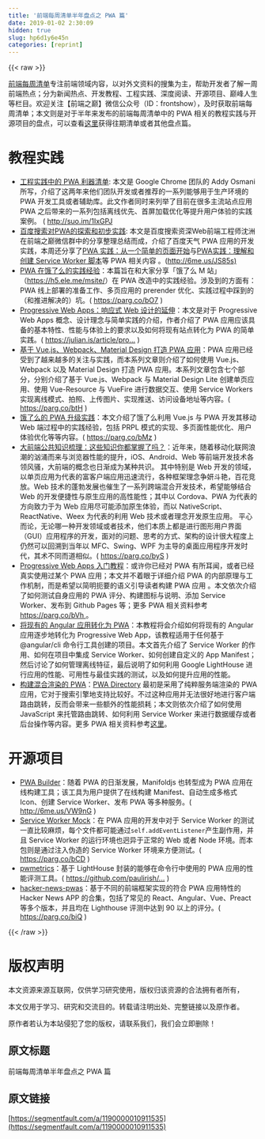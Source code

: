 ```yaml
---
title: '前端每周清单半年盘点之 PWA 篇' 
date: 2019-01-02 2:30:09
hidden: true
slug: hp6d1y6e45n
categories: [reprint]
---
```


{{< raw >}}

                    
<p><a href="http://www.infoq.com/cn/FE-Weekly" rel="nofollow noreferrer" target="_blank">前端每周清单</a>专注前端领域内容，以对外文资料的搜集为主，帮助开发者了解一周前端热点；分为新闻热点、开发教程、工程实践、深度阅读、开源项目、巅峰人生等栏目。欢迎关注【前端之巅】微信公众号（ID：frontshow），及时获取前端每周清单；本文则是对于半年来发布的前端每周清单中的 PWA 相关的教程实践与开源项目的盘点，可以查看<a href="https://parg.co/bh1" rel="nofollow noreferrer" target="_blank">这里</a>获得往期清单或者其他盘点篇。</p>
<h1 id="articleHeader0">教程实践</h1>
<ul>
<li>
<a href="https://medium.com/dev-channel/progressive-web-app-libraries-in-production-b52cad37d34#.3u42kd67r" rel="nofollow noreferrer" target="_blank">工程实践中的 PWA 利器清单</a>: 本文是 Google Chrome 团队的 Addy Osmani 所写，介绍了这两年来他们团队开发或者推荐的一系列能够用于生产环境的 PWA 开发工具或者辅助库。此文作者同时来列举了目前在很多主流站点应用 PWA 之后带来的一系列包括离线优先、首屏加载优化等提升用户体验的实践案例。 ( <a href="http://suo.im/1IxGPJ" rel="nofollow noreferrer" target="_blank">http://suo.im/1IxGPJ</a>
</li>
<li>
<a href="http://6me.us/JS85s" rel="nofollow noreferrer" target="_blank">百度搜索对PWA的探索和初步实践</a>: 本文是百度搜索资深Web前端工程师沈洲在前端之巅微信群中的分享整理总结而成，介绍了百度天气 PWA 应用的开发实践，本周还分享了<a href="http://6me.us/Ik5k1L" rel="nofollow noreferrer" target="_blank">PWA 实践：从一个简单的页面开始</a>与<a href="http://6me.us/P5cB" rel="nofollow noreferrer" target="_blank">PWA实践：理解和创建 Service Worker 脚本</a>等 PWA 相关内容 。(<a href="http://6me.us/JS85s)" rel="nofollow noreferrer" target="_blank">http://6me.us/JS85s)</a>
</li>
<li>
<a href="https://parg.co/bO7" rel="nofollow noreferrer" target="_blank">PWA 在饿了么的实践经验</a>：本篇旨在和大家分享「饿了么 M 站」（<a href="https://h5.ele.me/msite/" rel="nofollow noreferrer" target="_blank">https://h5.ele.me/msite/</a>）在 PWA 改造中的实践经验。涉及到的方面有：PWA 线上部署的准备工作、多页应用的 prerender 优化、实践过程中踩到的（和推进解决的）坑。( <a href="https://parg.co/bO7" rel="nofollow noreferrer" target="_blank">https://parg.co/bO7</a> )</li>
<li>
<a href="https://julian.is/article/progressive-web-apps/" rel="nofollow noreferrer" target="_blank">Progressive Web Apps：响应式 Web 设计的延伸</a>：本文是对于 Progressive Web Apps 概念、设计理念与简单实践的介绍，作者介绍了 PWA 应用应该具备的基本特性、性能与体验上的要求以及如何将现有站点转化为 PWA 的简单实践。( <a href="https://julian.is/article/progressive-web-apps/" rel="nofollow noreferrer" target="_blank">https://julian.is/article/pro...</a> )</li>
<li>
<a href="https://parg.co/btH" rel="nofollow noreferrer" target="_blank">基于 Vue.js、Webpack、Material Design 打造 PWA 应用</a>：PWA 应用已经受到了越来越多的关注与实践，而本系列文章则介绍了如何使用 Vue.js、Webpack 以及 Material Design 打造 PWA 应用。本系列文章包含七个部分，分别介绍了基于 Vue.js、Webpack 与 Material Design Lite 创建单页应用、使用 Vue-Resource 与 VueFire 进行数据交互、使用 Service Workers 实现离线模式、拍照、上传图片、实现推送、访问设备地址等内容。( <a href="https://parg.co/btH" rel="nofollow noreferrer" target="_blank">https://parg.co/btH</a> )</li>
<li>
<a href="https://parg.co/bMz" rel="nofollow noreferrer" target="_blank">饿了么的 PWA 升级实践</a>：本文介绍了饿了么利用 Vue.js 与 PWA 开发其移动 Web 端过程中的实践经验，包括 PRPL 模式的实现、多页面性能优化、用户体验优化等等内容。( <a href="https://parg.co/bMz" rel="nofollow noreferrer" target="_blank">https://parg.co/bMz</a> )</li>
<li>
<a href="https://parg.co/byS" rel="nofollow noreferrer" target="_blank">大前端公共知识梳理：这些知识你都掌握了吗？</a>：近年来，随着移动化联网浪潮的汹涌而来与浏览器性能的提升，iOS、Android、Web 等前端开发技术各领风骚，大前端的概念也日渐成为某种共识。 其中特别是 Web 开发的领域，以单页应用为代表的富客户端应用迅速流行，各种框架理念争妍斗艳，百花竞放。Web 技术的蓬勃发展也催生了一系列跨端混合开发技术，希望能够结合 Web 的开发便捷性与原生应用的高性能性；其中以 Cordova、PWA 为代表的方向致力于为 Web 应用尽可能添加原生体验，而以 NativeScript、ReactNative、Weex 为代表的利用 Web 技术或者理念开发原生应用。 平心而论，无论哪一种开发领域或者技术，他们本质上都是进行图形用户界面（GUI）应用程序的开发，面对的问题、思考的方式、架构的设计很大程度上仍然可以回溯到当年以 MFC、Swing、WPF 为主导的桌面应用程序开发时代，其术不同而道相似。( <a href="https://parg.co/byS" rel="nofollow noreferrer" target="_blank">https://parg.co/byS</a> )</li>
<li>
<a href="https://parg.co/b1n" rel="nofollow noreferrer" target="_blank">Progressive Web Apps 入门教程</a>：或许你已经对 PWA 有所耳闻，或者已经真实使用过某个 PWA 应用；本文并不着眼于详细介绍 PWA 的内部原理与工作机制，而是希望以简明扼要的语义引导读者构建 PWA 应用 。本文依次介绍了如何测试自身应用的 PWA 评分、构建图标与说明、添加 Service Worker、发布到 Github Pages 等；更多 PWA 相关资料参考 <a href="https://parg.co/bVh" rel="nofollow noreferrer" target="_blank"> https://parg.co/bVh  </a>。</li>
<li>
<a href="https://parg.co/bz3" rel="nofollow noreferrer" target="_blank">将现有的 Angular 应用转化为 PWA</a>：本教程将会介绍如何将现有的 Angular 应用逐步地转化为 Progressive Web App，该教程适用于任何基于 @angular/cli 命令行工具创建的项目。本文首先介绍了 Service Worker 的作用、如何在项目中集成 Service Worker、如何创建自定义的 App Manifest；然后讨论了如何管理离线特征，最后说明了如何利用 Google LightHouse 进行应用的性能、可用性与最佳实践的测试，以及如何提升应用的性能。</li>
<li>
<a href="https://parg.co/bzO" rel="nofollow noreferrer" target="_blank">构建混合渲染的 PWA</a>：<a href="https://pwa-directory.appspot.com/" rel="nofollow noreferrer" target="_blank">PWA Directory</a> 最初是采用了纯粹服务端渲染的 PWA 应用，它对于搜索引擎地支持比较好。不过这种应用并无法很好地进行客户端路由跳转，反而会带来一些额外的性能损耗；本文则依次介绍了如何使用 JavaScript 来托管路由跳转、如何利用 Service Worker 来进行数据缓存或者后台操作等内容。更多 PWA 相关资料参考<a href="https://parg.co/bVh" rel="nofollow noreferrer" target="_blank">这里</a>。</li>
</ul>
<h1 id="articleHeader1">开源项目</h1>
<ul>
<li>
<a href="http://6me.us/VW9nG" rel="nofollow noreferrer" target="_blank">PWA Builder</a>：随着 PWA 的日渐发展，Manifoldjs 也转型成为 PWA 应用在线构建工具；该工具为用户提供了在线构建 Manifest、自动生成多格式 Icon、创建 Service Worker、发布 PWA 等多种服务。( <a href="http://6me.us/VW9nG" rel="nofollow noreferrer" target="_blank">http://6me.us/VW9nG</a> )</li>
<li>
<a href="https://parg.co/bCD" rel="nofollow noreferrer" target="_blank">Service Worker Mock</a>：在 PWA 应用的开发中对于 Service Worker 的测试一直比较麻烦，每个文件都可能通过<code>self.addEventListener</code>产生副作用，并且 Service Worker 的运行环境也迥异于正常的 Web 或者 Node 环境。而本包则是通过注入伪造的 Service Worker 环境来方便测试。( <a href="https://parg.co/bCD" rel="nofollow noreferrer" target="_blank">https://parg.co/bCD</a> )</li>
<li>
<a href="https://github.com/paulirish/pwmetrics" rel="nofollow noreferrer" target="_blank">pwmetrics</a>：基于 LightHouse 封装的能够在命令行中使用的 PWA 应用的性能评测工具。( <a href="https://github.com/paulirish/pwmetrics" rel="nofollow noreferrer" target="_blank">https://github.com/paulirish/...</a> )</li>
<li>
<a href="https://parg.co/biQ" rel="nofollow noreferrer" target="_blank">hacker-news-pwas</a>：基于不同的前端框架实现的符合 PWA 应用特性的 Hacker News APP 的合集，包括了常见的 React、Angular、Vue、Preact 等多个版本，并且均在 Lighthouse 评测中达到 90 以上的评分。( <a href="https://parg.co/biQ" rel="nofollow noreferrer" target="_blank">https://parg.co/biQ</a> )</li>
</ul>

                
{{< /raw >}}

# 版权声明
本文资源来源互联网，仅供学习研究使用，版权归该资源的合法拥有者所有，

本文仅用于学习、研究和交流目的。转载请注明出处、完整链接以及原作者。

原作者若认为本站侵犯了您的版权，请联系我们，我们会立即删除！

## 原文标题
前端每周清单半年盘点之 PWA 篇

## 原文链接
[https://segmentfault.com/a/1190000010911535](https://segmentfault.com/a/1190000010911535)

